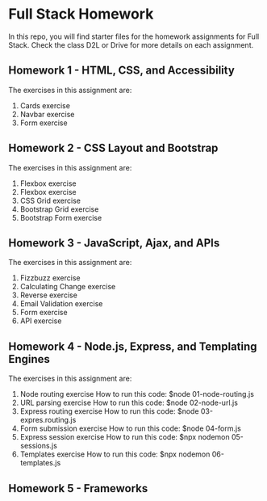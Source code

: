 # Full Stack Homework

In this repo, you will find starter files for the homework assignments for Full Stack. Check the class D2L or Drive for more details on each assignment.

## Homework 1 - HTML, CSS, and Accessibility

The exercises in this assignment are:

1. Cards exercise
2. Navbar exercise
3. Form exercise

## Homework 2 - CSS Layout and Bootstrap

The exercises in this assignment are:

1. Flexbox exercise
2. Flexbox exercise
3. CSS Grid exercise
4. Bootstrap Grid exercise
5. Bootstrap Form exercise

## Homework 3 - JavaScript, Ajax, and APIs

The exercises in this assignment are:

1. Fizzbuzz exercise
2. Calculating Change exercise
3. Reverse exercise
4. Email Validation exercise
5. Form exercise
6. API exercise

## Homework 4 - Node.js, Express, and Templating Engines

The exercises in this assignment are:

1. Node routing exercise
    How to run this code: $node 01-node-routing.js
2. URL parsing exercise
    How to run this code: $node 02-node-url.js
3. Express routing exercise
    How to run this code: $node 03-expres.routing.js 
4. Form submission exercise
    How to run this code: $node 04-form.js 
5. Express session exercise
    How to run this code: $npx nodemon 05-sessions.js 
6. Templates exercise
    How to run this code: $npx nodemon 06-templates.js

## Homework 5 - Frameworks
